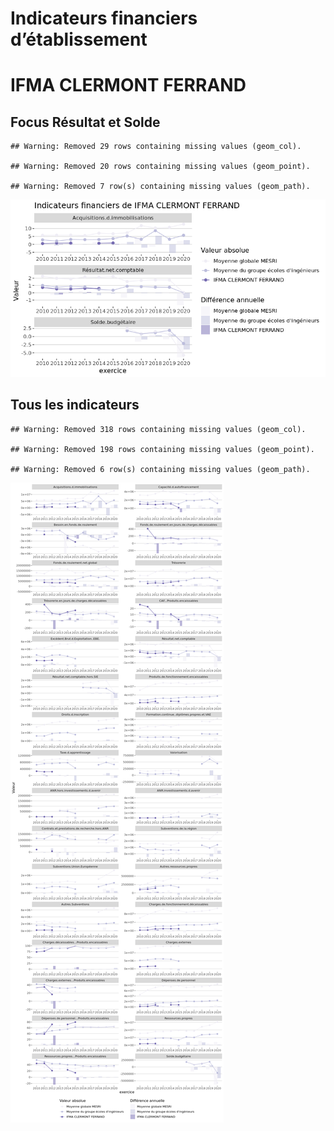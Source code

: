Indicateurs financiers d’établissement
================

# IFMA CLERMONT FERRAND

## Focus Résultat et Solde

    ## Warning: Removed 29 rows containing missing values (geom_col).

    ## Warning: Removed 20 rows containing missing values (geom_point).

    ## Warning: Removed 7 row(s) containing missing values (geom_path).

![](ifma_clermont_ferrand_files/figure-gfm/etab.focus-1.png)<!-- -->

## Tous les indicateurs

    ## Warning: Removed 318 rows containing missing values (geom_col).

    ## Warning: Removed 198 rows containing missing values (geom_point).

    ## Warning: Removed 6 row(s) containing missing values (geom_path).

![](ifma_clermont_ferrand_files/figure-gfm/etab-1.png)<!-- -->
